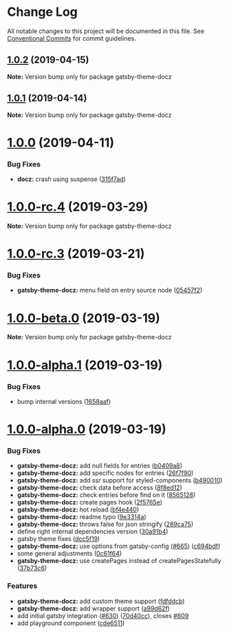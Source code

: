 # Change Log

All notable changes to this project will be documented in this file.
See [Conventional Commits](https://conventionalcommits.org) for commit guidelines.

## [1.0.2](https://github.com/pedronauck/docz/compare/v1.0.1...v1.0.2) (2019-04-15)

**Note:** Version bump only for package gatsby-theme-docz





## [1.0.1](https://github.com/pedronauck/docz/compare/v1.0.0...v1.0.1) (2019-04-14)

**Note:** Version bump only for package gatsby-theme-docz





# [1.0.0](https://github.com/pedronauck/docz/compare/v1.0.0-rc.8...v1.0.0) (2019-04-11)


### Bug Fixes

* **docz:** crash using suspense ([315f7ad](https://github.com/pedronauck/docz/commit/315f7ad))





# [1.0.0-rc.4](https://github.com/pedronauck/docz/compare/v1.0.0-rc.3...v1.0.0-rc.4) (2019-03-29)

**Note:** Version bump only for package gatsby-theme-docz





# [1.0.0-rc.3](https://github.com/pedronauck/docz/compare/v1.0.0-rc.2...v1.0.0-rc.3) (2019-03-21)


### Bug Fixes

* **gatsby-theme-docz:** menu field on entry source node ([05457f2](https://github.com/pedronauck/docz/commit/05457f2))





# [1.0.0-beta.0](https://github.com/pedronauck/docz/compare/v1.0.0-alpha.1...v1.0.0-beta.0) (2019-03-19)

**Note:** Version bump only for package gatsby-theme-docz





# [1.0.0-alpha.1](https://github.com/pedronauck/docz/compare/v1.0.0-alpha.0...v1.0.0-alpha.1) (2019-03-19)


### Bug Fixes

* bump internal versions ([1658aaf](https://github.com/pedronauck/docz/commit/1658aaf))





# [1.0.0-alpha.0](https://github.com/pedronauck/docz/compare/v0.13.5...v1.0.0-alpha.0) (2019-03-19)


### Bug Fixes

* **gatsby-theme-docz:** add null fields for entries ([b0409a8](https://github.com/pedronauck/docz/commit/b0409a8))
* **gatsby-theme-docz:** add specific nodes for entries ([26f7f90](https://github.com/pedronauck/docz/commit/26f7f90))
* **gatsby-theme-docz:** add ssr support for styled-components ([b490010](https://github.com/pedronauck/docz/commit/b490010))
* **gatsby-theme-docz:** check data before access ([8f8ed12](https://github.com/pedronauck/docz/commit/8f8ed12))
* **gatsby-theme-docz:** check entries before find on it ([8565128](https://github.com/pedronauck/docz/commit/8565128))
* **gatsby-theme-docz:** create pages hook ([2f5765e](https://github.com/pedronauck/docz/commit/2f5765e))
* **gatsby-theme-docz:** hot reload ([bf4e440](https://github.com/pedronauck/docz/commit/bf4e440))
* **gatsby-theme-docz:** readme typo ([9e3314a](https://github.com/pedronauck/docz/commit/9e3314a))
* **gatsby-theme-docz:** throws false for json stringify ([289ca75](https://github.com/pedronauck/docz/commit/289ca75))
* define right internal dependencies version ([30a91b4](https://github.com/pedronauck/docz/commit/30a91b4))
* gatsby theme fixes ([dcc5f19](https://github.com/pedronauck/docz/commit/dcc5f19))
* **gatsby-theme-docz:** use options from gatsby-config ([#665](https://github.com/pedronauck/docz/issues/665)) ([c694bdf](https://github.com/pedronauck/docz/commit/c694bdf))
* some general adjustments ([0c61f64](https://github.com/pedronauck/docz/commit/0c61f64))
* **gatsby-theme-docz:** use createPages instead of createPagesStatefully ([37b73c6](https://github.com/pedronauck/docz/commit/37b73c6))


### Features

* **gatsby-theme-docz:** add custom theme support ([fdfddcb](https://github.com/pedronauck/docz/commit/fdfddcb))
* **gatsby-theme-docz:** add wrapper support ([a99d62f](https://github.com/pedronauck/docz/commit/a99d62f))
* add initial gatsby integration ([#630](https://github.com/pedronauck/docz/issues/630)) ([70d40cc](https://github.com/pedronauck/docz/commit/70d40cc)), closes [#609](https://github.com/pedronauck/docz/issues/609)
* add playground component ([cde6511](https://github.com/pedronauck/docz/commit/cde6511))
